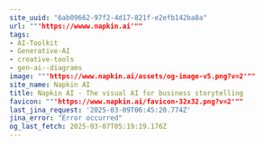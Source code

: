 ```yaml
---
site_uuid: "6ab09662-97f2-4d17-821f-e2efb142ba8a"
url: ""'https://wwww.napkin.ai'""
tags:
- AI-Toolkit
- Generative-AI
- creative-tools
- gen-ai--diagrams
image: ""'https://www.napkin.ai/assets/og-image-v5.png?v=2'""
site_name: Napkin AI
title: Napkin AI - The visual AI for business storytelling
favicon: ""'https://www.napkin.ai/favicon-32x32.png?v=2'""
last_jina_request: '2025-03-09T06:45:20.774Z'
jina_error: "Error occurred"
og_last_fetch: 2025-03-07T05:19:19.176Z
---
```


